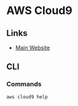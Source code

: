 # AWS Cloud9

## Links

- [Main Website](https://aws.amazon.com/cloud9/)

## CLI

### Commands

```sh
aws cloud9 help
```
